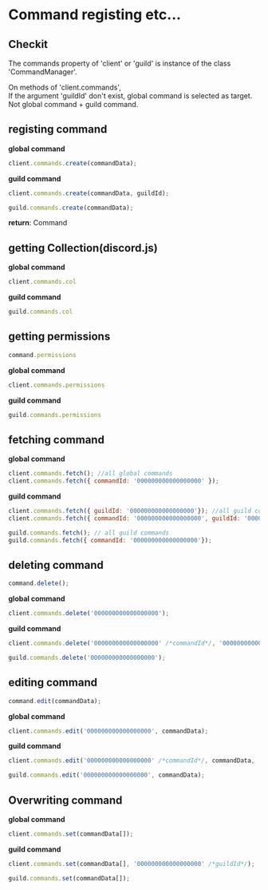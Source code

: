 # Command registing etc...

## Checkit
The commands property of 'client' or 'guild' is instance of the class 'CommandManager'.  

On methods of 'client.commands',  
If the argument 'guildId' don't exist, global command is selected as target.
Not global command + guild command.


## registing command
**global command**  
```js
client.commands.create(commandData);
```  

**guild command**  
```js
client.commands.create(commandData, guildId);
```  
```js
guild.commands.create(commandData);
```  

**return**: Command  

## getting Collection(discord.js)<Command>
**global command**  
```js
client.commands.col
```  
  
**guild command**  
```js
guild.commands.col
```  

## getting permissions
```js
command.permissions
```  
  
**global command**
```js
client.commands.permissions
```  
  
**guild command**
```js
guild.commands.permissions
```  

## fetching command
**global command**  
```js
client.commands.fetch(); //all global commands
client.commands.fetch({ commandId: '000000000000000000' }); 
```  
  
**guild command**
```js
client.commands.fetch({ guildId: '000000000000000000'}); //all guild commands
client.commands.fetch({ commandId: '000000000000000000', guildId: '000000000000000000'});
```  
  
```js
guild.commands.fetch(); // all guild commands
guild.commands.fetch({ commandId: '000000000000000000'});
```  

## deleting command
```js
command.delete();
```  

**global command**
```js
client.commands.delete('000000000000000000');
```  
  
**guild command**
```js
client.commands.delete('000000000000000000' /*commandId*/, '000000000000000000' /*guildId*/);
```  
  
```js
guild.commands.delete('000000000000000000');
```  

## editing command
```js
command.edit(commandData);
```  
  
**global command**  
```js
client.commands.edit('000000000000000000', commandData);
```  
  
**guild command**  
```js
client.commands.edit('000000000000000000' /*commandId*/, commandData, '000000000000000000' /*guildId*/);
```  
  
```js
guild.commands.edit('000000000000000000', commandData);
```

## Overwriting command  
**global command**
```js
client.commands.set(commandData[]);
```  
  
**guild command**
```js
client.commands.set(commandData[], '000000000000000000' /*guildId*/);
```  
  
```js
guild.commands.set(commandData[]);
```
